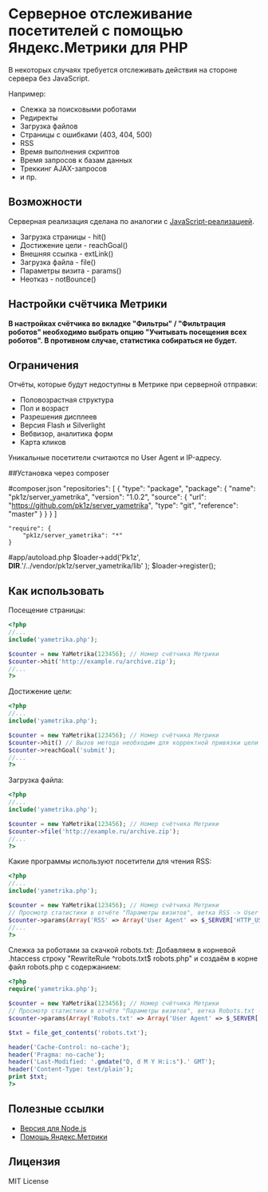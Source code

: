 # Серверное отслеживание посетителей с помощью Яндекс.Метрики для PHP

В некоторых случаях требуется отслеживать действия на стороне сервера без JavaScript.

Например:
+ Слежка за поисковыми роботами
+ Редиректы
+ Загрузка файлов
+ Страницы с ошибками (403, 404, 500)
+ RSS
+ Время выполнения скриптов
+ Время запросов к базам данных
+ Треккинг AJAX-запросов
+ и пр.

## Возможности
Серверная реализация сделана по аналогии с [JavaScript-реализацией](http://help.yandex.ru/metrika/?id=1113052).
+ Загрузка страницы - hit()
+ Достижение цели - reachGoal()
+ Внешняя ссылка - extLink()
+ Загрузка файла - file()
+ Параметры визита - params()
+ Неотказ - notBounce()

## Настройки счётчика Метрики
**В настройках счётчика во вкладке "Фильтры" / "Фильтрация роботов" необходимо выбрать опцию "Учитывать посещения всех роботов". В противном случае, статистика собираться не будет.**

## Ограничения
Отчёты, которые будут недоступны в Метрике при серверной отправки:
+ Половозрастная структура
+ Пол и возраст
+ Разрешения дисплеев
+ Версия Flash и Silverlight
+ Вебвизор, аналитика форм
+ Карта кликов

Уникальные посетители считаются по User Agent и IP-адресу.


##Установка через composer

#composer.json
    "repositories": [
        {
            "type": "package",
            "package": {
                "name": "pk1z/server_yametrika",
                "version": "1.0.2",
                "source": {
                    "url": "https://github.com/pk1z/server_yametrika",
                    "type": "git",
                    "reference": "master"
                }
            }
        }
    ]

    "require": {
        "pk1z/server_yametrika": "*"
    }
#app/autoload.php
$loader->add('Pk1z', __DIR__.'/../vendor/pk1z/server_yametrika/lib' );
$loader->register();



## Как использовать
Посещение страницы:
  ```PHP
<?php
//...
include('yametrika.php');

$counter = new YaMetrika(123456); // Номер счётчика Метрики
$counter->hit('http://example.ru/archive.zip');
//...
?>
  ```

Достижение цели:
  ```PHP
<?php
//...
include('yametrika.php');

$counter = new YaMetrika(123456); // Номер счётчика Метрики
$counter->hit() // Вызов метода необходим для корректной привязки цели к визиту
$counter->reachGoal('submit');
//...
?>
  ```

Загрузка файла:
  ```PHP
<?php
//...
include('yametrika.php');

$counter = new YaMetrika(123456); // Номер счётчика Метрики
$counter->file('http://example.ru/archive.zip');
//...
?>
  ```

Какие программы используют посетители для чтения RSS:
  ```PHP
<?php
//...
include('yametrika.php');

$counter = new YaMetrika(123456); // Номер счётчика Метрики
// Просмотр статистики в отчёте "Параметры визитов", ветка RSS -> User Agent
$counter->params(Array('RSS' => Array('User Agent' => $_SERVER['HTTP_USER_AGENT'])));
//...
?>
  ```

Слежка за роботами за скачкой robots.txt:
Добавляем в корневой .htaccess строку "RewriteRule ^robots.txt$ robots.php" и создаём в корне файл robots.php с содержанием:
  ```PHP
<?php
require('yametrika.php');

$counter = new YaMetrika(123456); // Номер счётчика Метрики
// Просмотр статистики в отчёте "Параметры визитов", ветка Robots.txt -> User Agent
$counter->params(Array('Robots.txt' => Array('User Agent' => $_SERVER['HTTP_USER_AGENT'])));

$txt = file_get_contents('robots.txt');

header('Cache-Control: no-cache');
header('Pragma: no-cache');
header('Last-Modified: '.gmdate("D, d M Y H:i:s").' GMT');
header('Content-Type: text/plain');
print $txt;
?>
  ```

## Полезные ссылки
+ [Версия для Node.js](https://github.com/hcodes/server_yametrika_nodejs/)
+ [Помощь Яндекс.Метрики](https://help.yandex.ru/metrika/)


## Лицензия
MIT License
